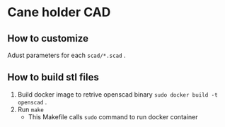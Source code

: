 # Cane holder CAD

## How to customize

Adust parameters for each `scad/*.scad` .

## How to build stl files

1. Build docker image to retrive openscad binary `sudo docker build -t openscad` .
2. Run `make`
   - This Makefile calls `sudo` command to run docker container
